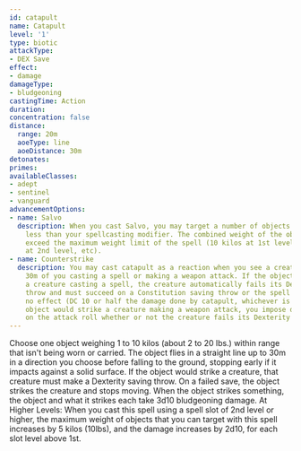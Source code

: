 ```yaml
---
id: catapult
name: Catapult
level: '1'
type: biotic
attackType:
- DEX Save
effect:
- damage
damageType:
- bludgeoning
castingTime: Action
duration: 
concentration: false
distance:
  range: 20m
  aoeType: line
  aoeDistance: 30m
detonates: 
primes: 
availableClasses:
- adept
- sentinel
- vanguard
advancementOptions:
- name: Salvo
  description: When you cast Salvo, you may target a number of objects equal to or
    less than your spellcasting modifier. The combined weight of the objects cannot
    exceed the maximum weight limit of the spell (10 kilos at 1st level, 12 kilos
    at 2nd level, etc).
- name: Counterstrike
  description: You may cast catapult as a reaction when you see a creature within
    30m of you casting a spell or making a weapon attack. If the object would strike
    a creature casting a spell, the creature automatically fails its Dexterity saving
    throw and must succeed on a Constitution saving throw or the spell fails and has
    no effect (DC 10 or half the damage done by catapult, whichever is higher). If
    object would strike a creature making a weapon attack, you impose disadvantage
    on the attack roll whether or not the creature fails its Dexterity saving throw.
---
```

Choose one object weighing 1 to 10 kilos (about 2 to 20 lbs.) within range that isn't being worn or carried. The object flies in a straight line up to 30m in a direction you choose before falling to the ground, stopping early if it impacts against a solid surface. If the object would strike a creature, that creature must make a Dexterity saving throw. On a failed save, the object strikes the creature and stops moving. When the object strikes something, the object and what it strikes each take 3d10 bludgeoning damage.
At Higher Levels: When you cast this spell using a spell slot of 2nd level or higher, the maximum weight of objects that you can target with this spell increases by 5 kilos (10lbs), and the damage increases by 2d10, for each slot level above 1st.